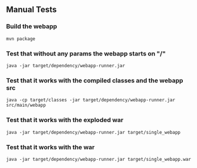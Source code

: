 Manual Tests
------------

### Build the webapp

    mvn package

### Test that without any params the webapp starts on "/"

    java -jar target/dependency/webapp-runner.jar

### Test that it works with the compiled classes and the webapp src

    java -cp target/classes -jar target/dependency/webapp-runner.jar src/main/webapp

### Test that it works with the exploded war

    java -jar target/dependency/webapp-runner.jar target/single_webapp

### Test that it works with the war

    java -jar target/dependency/webapp-runner.jar target/single_webapp.war
